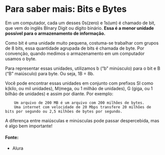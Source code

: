 # Para saber mais: Bits e Bytes

Em um computador, cada um desses 0s(zero) e 1s(um) é chamado de bit, que vem do inglês BInary Digit ou dígito binário. **Essa é a menor unidade possível para o armazenamento de informação.**

Como bit é uma unidade muito pequena, costuma-se trabalhar com grupos de 8 bits, essa quantidade agrupada de bits é chamada de byte. Por convenção, quando medimos o armazenamento em um computador usamos o byte.

Para representar essas unidades, utilizamos b (“b” minúsculo) para o bit e B (“B” maiúsculo) para byte. Ou seja, 1B = 8b.

Você pode encontrar essas unidades em conjunto com prefixos SI como k(kilo, ou mil unidades), M(mega, ou 1 milhão de unidades), G (giga, ou 1 bilhão de unidades) e assim por diante. Por exemplo:

```
    Um arquivo de 200 MB é um arquivo com 200 milhões de bytes.
    Uma internet com velocidade de 20 Mbps transfere 20 milhões de bits por segundo ou 2,5 milhões de bytes por segundo.
```

A diferença entre maiúsculas e minúsculas pode passar despercebida, mas é algo bem importante!

#### Fonte:

- Alura
